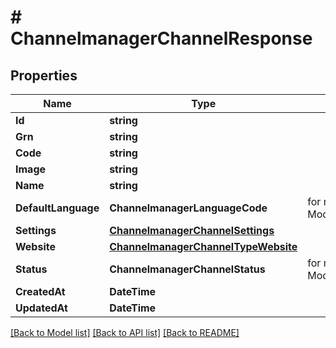 # # ChannelmanagerChannelResponse


## Properties 


Name | Type | Description | Notes
------------ | ------------- | ------------- | -------------
**Id**| **string** |   | [optional]
**Grn**| **string** |   | [optional]
**Code**| **string** |   | [optional]
**Image**| **string** |   | [optional]
**Name**| **string** |   | [optional]
**DefaultLanguage**| **ChannelmanagerLanguageCode** |  for more information please, see Model/ChannelmanagerLanguageCode.php  | [optional]
**Settings**| [**ChannelmanagerChannelSettings**](ChannelmanagerChannelSettings.md) |   | [optional]
**Website**| [**ChannelmanagerChannelTypeWebsite**](ChannelmanagerChannelTypeWebsite.md) |   | [optional]
**Status**| **ChannelmanagerChannelStatus** |  for more information please, see Model/ChannelmanagerChannelStatus.php  | [optional]
**CreatedAt**| **DateTime** |   | [optional]
**UpdatedAt**| **DateTime** |   | [optional]


[[Back to Model list]](../../README.md#models) [[Back to API list]](../../README.md#endpoints) [[Back to README]](../../README.md)

